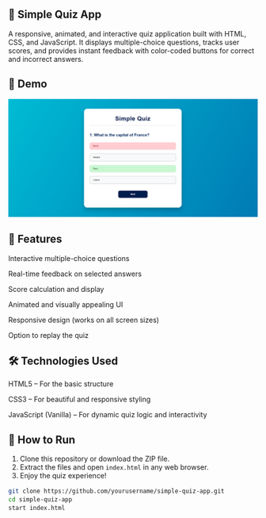 ## 🎯 **Simple Quiz App**



A responsive, animated, and interactive quiz application built with HTML, CSS, and JavaScript. It displays multiple-choice questions, tracks user scores, and provides instant feedback with color-coded buttons for correct and incorrect answers.
## 📸 Demo
![Quiz App Demo](img/demo.png)



## 🧠 Features
Interactive multiple-choice questions

Real-time feedback on selected answers

Score calculation and display

Animated and visually appealing UI

Responsive design (works on all screen sizes)

Option to replay the quiz


## 🛠️ Technologies Used
HTML5 – For the basic structure

CSS3 – For beautiful and responsive styling

JavaScript (Vanilla) – For dynamic quiz logic and interactivity

## 🚀 **How to Run**

1. Clone this repository or download the ZIP file.
2. Extract the files and open `index.html` in any web browser.
3. Enjoy the quiz experience!

```bash
git clone https://github.com/yourusername/simple-quiz-app.git
cd simple-quiz-app
start index.html

